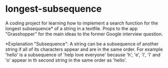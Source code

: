 # longest-subsequence
A coding project for learning how to implement a search function for the longest subsequence* of a string in a textfile. Props to the app "Grasshopper" for the main ideas to the former Google interview question. 

*Explanation "Subsequence": A string can be a subsequence of another string if all of its characters appear and are in the same order. For example 'hello' is a subsequence of 'help love everyone' because 'h', 'e', 'l', 'l' and 'o' appear in th second string in the same order as 'hello'.
